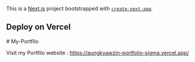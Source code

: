 This is a [Next.js](https://nextjs.org/) project bootstrapped with [`create-next-app`](https://github.com/vercel/next.js/tree/canary/packages/create-next-app).


## Deploy on Vercel

#   M y - P o r t f i l o 

Visit my Portfilo website : https://aungkyawzin-portfolio-sigma.vercel.app/
 
 
